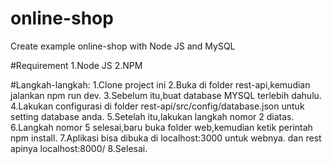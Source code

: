 # online-shop
Create example online-shop with Node JS and MySQL

#Requirement
    1.Node JS
    2.NPM

#Langkah-langkah:
    1.Clone project ini
    2.Buka di folder rest-api,kemudian jalankan npm run dev.
    3.Sebelum itu,buat database MYSQL terlebih dahulu.
    4.Lakukan configurasi di folder rest-api/src/config/database.json untuk setting database anda.
    5.Setelah itu,lakukan langkah nomor 2 diatas.
    6.Langkah nomor 5 selesai,baru buka folder web,kemudian ketik perintah npm install.
    7.Aplikasi bisa dibuka di localhost:3000 untuk webnya. dan rest apinya localhost:8000/
    8.Selesai.
